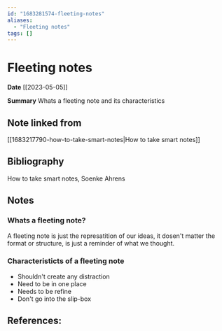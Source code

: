 ```yaml
---
id: "1683281574-fleeting-notes"
aliases:
  - "Fleeting notes"
tags: []
---
```


# Fleeting notes
**Date** [[2023-05-05]]

**Summary** Whats a fleeting note and its characteristics

## Note linked from
[[1683217790-how-to-take-smart-notes|How to take smart notes]]

## Bibliography
How to take smart notes, Soenke Ahrens

## Notes

### Whats a fleeting note?
A fleeting note is just the represatition of our ideas, it dosen't matter the format or structure,
is just a reminder of what we thought.

### Characteristicts of a fleeting note
- Shouldn't create any distraction
- Need to be in one place
- Needs to be refine
- Don't go into the slip-box

## References:


